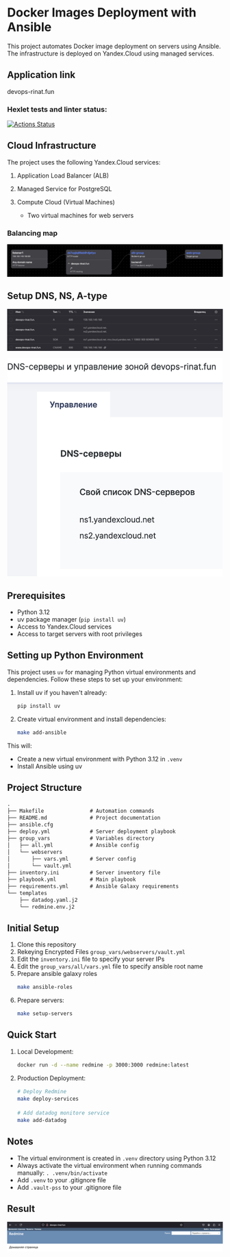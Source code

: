 # Docker Images Deployment with Ansible

This project automates Docker image deployment on servers using Ansible. The infrastructure is deployed on Yandex.Cloud using managed services.

## Application link
devops-rinat.fun

### Hexlet tests and linter status:
[![Actions Status](https://github.com/talveRinat/devops-for-programmers-project-76/actions/workflows/hexlet-check.yml/badge.svg)](https://github.com/talveRinat/devops-for-programmers-project-76/actions)


## Cloud Infrastructure

The project uses the following Yandex.Cloud services:

1. Application Load Balancer (ALB)

2. Managed Service for PostgreSQL

3. Compute Cloud (Virtual Machines)
   - Two virtual machines for web servers

### Balancing map

![balancing_map](img/balancing_map.png)

## Setup DNS, NS, A-type

![dns](img/dns.png)

![ns](img/regru.png)

## Prerequisites

- Python 3.12
- uv package manager (`pip install uv`)
- Access to Yandex.Cloud services
- Access to target servers with root privileges

## Setting up Python Environment

This project uses `uv` for managing Python virtual environments and dependencies. Follow these steps to set up your environment:

1. Install uv if you haven't already:
   ```bash
   pip install uv
   ```

2. Create virtual environment and install dependencies:
   ```bash
   make add-ansible
   ```

This will:
- Create a new virtual environment with Python 3.12 in `.venv`
- Install Ansible using uv

## Project Structure

```
.
├── Makefile               # Automation commands
├── README.md              # Project documentation
├── ansible.cfg
├── deploy.yml             # Server deployment playbook
├── group_vars             # Variables directory
│   ├── all.yml            # Ansible config
│   └── webservers
│       ├── vars.yml       # Server config
│       └── vault.yml
├── inventory.ini          # Server inventory file
├── playbook.yml           # Main playbook
├── requirements.yml       # Ansible Galaxy requirements
└── templates
    ├── datadog.yaml.j2
    └── redmine.env.j2      
```

## Initial Setup

1. Clone this repository
2. Rekeying Encrypted Files `group_vars/webservers/vault.yml`
2. Edit the `inventory.ini` file to specify your server IPs
3. Edit the `group_vars/all/vars.yml` file to specify ansible root name
4. Prepare ansible galaxy roles
   ```bash
   make ansible-roles
   ```
5. Prepare servers:
   ```bash
   make setup-servers
   ```

## Quick Start

1. Local Development:
   ```bash
   docker run -d --name redmine -p 3000:3000 redmine:latest
   ```

2. Production Deployment:
   ```bash
   # Deploy Redmine
   make deploy-services

   # Add datadog monitore service
   make add-datadog
   ```

## Notes

- The virtual environment is created in `.venv` directory using Python 3.12
- Always activate the virtual environment when running commands manually: `. .venv/bin/activate`
- Add `.venv` to your .gitignore file
- Add `.vault-pss` to your .gitignore file


## Result 
![result](img/result.png)